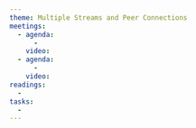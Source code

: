 ```yaml
---
theme: Multiple Streams and Peer Connections
meetings:
  - agenda:
      -
    video:
  - agenda:
      -
    video:
readings:
  -
tasks:
  -
---
```

